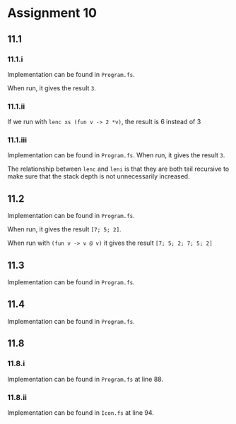 # Assignment 10

## 11.1


### 11.1.i

Implementation can be found in `Program.fs`.

When run, it gives the result `3`.

### 11.1.ii

If we run with `lenc xs (fun v -> 2 *v)`, the result is 6 instead of 3

### 11.1.iii

Implementation can be found in `Program.fs`.
When run, it gives the result `3`.

The relationship between `lenc` and `leni` is that they are both tail recursive to make sure that the stack depth 
is not unnecessarily increased.

## 11.2

Implementation can be found in `Program.fs`.

When run, it gives the result `[7; 5; 2]`.

When run with `(fun v -> v @ v)` it gives the result `[7; 5; 2; 7; 5; 2]`

## 11.3

Implementation can be found in `Program.fs`.

## 11.4

Implementation can be found in `Program.fs`.

## 11.8

### 11.8.i

Implementation can be found in `Program.fs` at line 88.

### 11.8.ii

Implementation can be found in `Icon.fs` at line 94.



